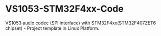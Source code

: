 # VS1053-STM32F4xx-Code
VS1053 audio codec (SPI interface) with STM32F4xx(STM32F407ZET6 chipset) - Project template in Linux Platform.
